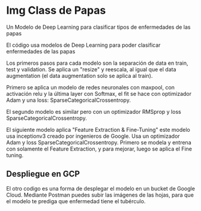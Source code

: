 # Img Class de Papas
Un Modelo de Deep Learning para clasificar tipos de enfermedades de las papas

El código usa modelos de Deep Learning para poder clasificar enfermedades de las papas 

Los primeros pasos para cada modelo son la separación de data en train, test y validation. Se aplica un "resize" y reescala, al igual que el data augmentation (el data augmentation solo se aplica al train).

Primero se aplica un modelo de redes neuronales con maxpool, con activación relu y la última layer con Softmax, el fit se hace con optimizador Adam y una loss: SparseCategoricalCrossentropy. 

El segundo modelo es similar pero con un optimizador RMSprop y loss SparseCategoricalCrossentropy. 

El siguiente modelo aplica "Feature Extraction & Fine-Tuning" este modelo usa inceptionv3 creado por ingenieros de Google. Usa un optimizador Adam y loss SparseCategoricalCrossentropy. Primero se modela y entrena con solamente el Feature Extraction, y para mejorar, luego se aplica el Fine tuning.

## Despliegue en GCP

El otro codigo es una forma de desplegar el modelo en un bucket de Google Cloud. 
Mediante Postman puedes subir las imágenes de las hojas, para que el modelo te prediga que enfermedad tiene el tubérculo.
